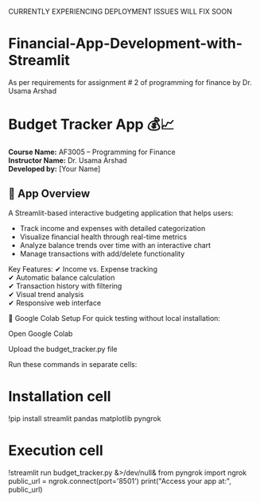 CURRENTLY EXPERIENCING DEPLOYMENT ISSUES WILL FIX SOON
# Financial-App-Development-with-Streamlit
As per requirements for assignment # 2 of programming for finance by Dr. Usama Arshad

# Budget Tracker App 💰📈

**Course Name:** AF3005 – Programming for Finance  
**Instructor Name:** Dr. Usama Arshad  
**Developed by:** [Your Name]  

## 📌 App Overview

A Streamlit-based interactive budgeting application that helps users:
- Track income and expenses with detailed categorization
- Visualize financial health through real-time metrics
- Analyze balance trends over time with an interactive chart
- Manage transactions with add/delete functionality

Key Features:
✔ Income vs. Expense tracking  
✔ Automatic balance calculation  
✔ Transaction history with filtering  
✔ Visual trend analysis  
✔ Responsive web interface  

🚀 Google Colab Setup
For quick testing without local installation:

Open Google Colab

Upload the budget_tracker.py file

Run these commands in separate cells:
# Installation cell
!pip install streamlit pandas matplotlib pyngrok

# Execution cell
!streamlit run budget_tracker.py &>/dev/null&
from pyngrok import ngrok
public_url = ngrok.connect(port='8501')
print("Access your app at:", public_url)
